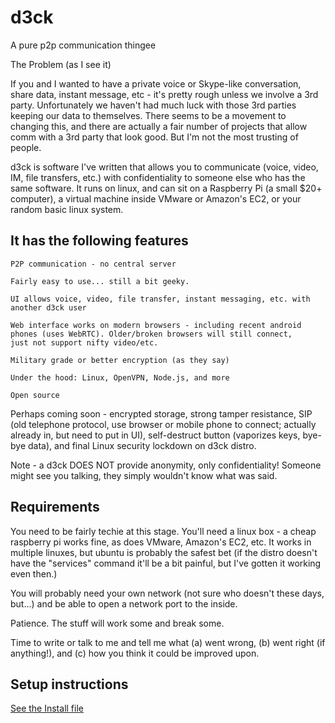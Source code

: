 
d3ck
====

A pure p2p communication thingee

The Problem (as I see it)

If you and I wanted to have a private voice or Skype-like conversation,
share data, instant message, etc - it's pretty rough unless we involve
a 3rd party.  Unfortunately we haven't had much luck with those 3rd
parties keeping our data to themselves.  There seems to be a movement
to changing this, and there are actually a fair number of projects
that allow comm with a 3rd party that look good. But I'm not the most
trusting of people.

d3ck is software I've written that allows you to communicate (voice,
video, IM, file transfers, etc.) with confidentiality to someone else who
has the same software. It runs on linux, and can sit on a Raspberry Pi
(a small $20+ computer), a virtual machine inside VMware or Amazon's EC2,
or your random basic linux system.



It has the following features
-----------------------------

    P2P communication - no central server

    Fairly easy to use... still a bit geeky.

    UI allows voice, video, file transfer, instant messaging, etc. with
    another d3ck user

    Web interface works on modern browsers - including recent android
    phones (uses WebRTC). Older/broken browsers will still connect,
    just not support nifty video/etc.

    Military grade or better encryption (as they say)

    Under the hood: Linux, OpenVPN, Node.js, and more

    Open source

Perhaps coming soon - encrypted storage, strong tamper resistance, SIP
(old telephone protocol, use browser or mobile phone to connect; actually
already in, but need to put in UI), self-destruct button (vaporizes keys,
bye-bye data), and final Linux security lockdown on d3ck distro.


Note - a d3ck DOES NOT provide anonymity, only confidentiality! Someone
might see you talking, they simply wouldn't know what was said.


Requirements
------------

You need to be fairly techie at this stage. You'll need a linux box -
a cheap raspberry pi works fine, as does VMware, Amazon's EC2, etc.
It works in multiple linuxes, but ubuntu is probably the safest bet (if
the distro doesn't have the "services" command it'll be a bit painful,
but I've gotten it working even then.)

You will probably need your own network (not sure who doesn't these days,
but...) and be able to open a network port to the inside.

Patience. The stuff will work some and break some.

Time to write or talk to me and tell me what (a) went wrong, (b) went
right (if anything!), and (c) how you think it could be improved upon.


Setup instructions 
------------------

[See the Install file](INSTALL.md)

